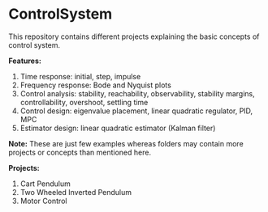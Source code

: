 # ControlSystem
This repository contains different projects explaining the basic concepts of control system.

**Features:** 
1. Time response: initial, step, impulse
2. Frequency response: Bode and Nyquist plots
3. Control analysis: stability, reachability, observability, stability margins, controllability, overshoot, settling time
4. Control design: eigenvalue placement, linear quadratic regulator, PID, MPC
5. Estimator design: linear quadratic estimator (Kalman filter)

**Note:** These are just few examples whereas folders may contain more projects or concepts than mentioned here.

**Projects:**
1. Cart Pendulum
2. Two Wheeled Inverted Pendulum
3. Motor Control
